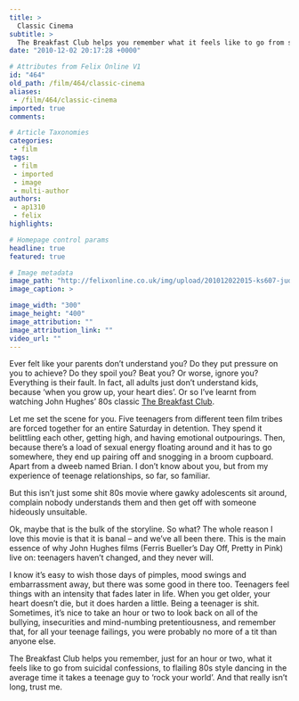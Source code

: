```yaml
---
title: >
  Classic Cinema
subtitle: >
  The Breakfast Club helps you remember what it feels like to go from suicidal confessions, to flailing 80s style dancing in the average time it takes a teenage guy to ‘rock your world’. And that really isn’t long, trust me
date: "2010-12-02 20:17:28 +0000"

# Attributes from Felix Online V1
id: "464"
old_path: /film/464/classic-cinema
aliases:
 - /film/464/classic-cinema
imported: true
comments:

# Article Taxonomies
categories:
 - film
tags:
 - film
 - imported
 - image
 - multi-author
authors:
 - ap1310
 - felix
highlights:

# Homepage control params
headline: true
featured: true

# Image metadata
image_path: "http://felixonline.co.uk/img/upload/201012022015-ks607-juddnels.jpg"
image_caption: >

image_width: "300"
image_height: "400"
image_attribution: ""
image_attribution_link: ""
video_url: ""
---
```


Ever felt like your parents don’t understand you? Do they put pressure on you to achieve? Do they spoil you? Beat you? Or worse, ignore you? Everything is their fault. In fact, all adults just don’t understand kids, because ‘when you grow up, your heart dies’. Or so I’ve learnt from watching John Hughes’ 80s classic [The Breakfast Club](http://www.imdb.com/title/tt0088847/).

Let me set the scene for you. Five teenagers from different teen film tribes are forced together for an entire Saturday in detention. They spend it belittling each other, getting high, and having emotional outpourings. Then, because there’s a load of sexual energy floating around and it has to go somewhere, they end up pairing off and snogging in a broom cupboard. Apart from a dweeb named Brian. I don’t know about you, but from my experience of teenage relationships, so far, so familiar.

But this isn’t just some shit 80s movie where gawky adolescents sit around, complain nobody understands them and then get off with someone hideously unsuitable.

Ok, maybe that is the bulk of the storyline. So what? The whole reason I love this movie is that it is banal – and we’ve all been there. This is the main essence of why John Hughes films (Ferris Bueller’s Day Off, Pretty in Pink) live on: teenagers haven’t changed, and they never will.

I know it’s easy to wish those days of pimples, mood swings and embarrassment away, but there was some good in there too. Teenagers feel things with an intensity that fades later in life. When you get older, your heart doesn’t die, but it does harden a little. Being a teenager is shit. Sometimes, it’s nice to take an hour or two to look back on all of the bullying, insecurities and mind-numbing pretentiousness, and remember that, for all your teenage failings, you were probably no more of a tit than anyone else.

The Breakfast Club helps you remember, just for an hour or two, what it feels like to go from suicidal confessions, to flailing 80s style dancing in the average time it takes a teenage guy to ‘rock your world’. And that really isn’t long, trust me.
